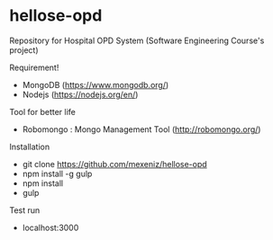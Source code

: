 # hellose-opd
Repository for Hospital OPD System (Software Engineering Course's project)

Requirement!
- MongoDB (https://www.mongodb.org/)
- Nodejs (https://nodejs.org/en/)

Tool for better life
- Robomongo : Mongo Management Tool (http://robomongo.org/)

Installation
- git clone https://github.com/mexeniz/hellose-opd
- npm install -g gulp
- npm install
- gulp

Test run
- localhost:3000
